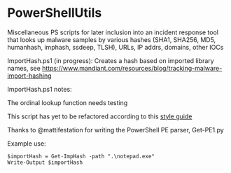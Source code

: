 # PowerShellUtils
Miscellaneous PS scripts for later inclusion into an incident response tool that looks up malware samples by various hashes (SHA1, SHA256, MD5, humanhash, imphash, ssdeep, TLSH), URLs, IP addrs, domains, other IOCs

ImportHash.ps1 (in progress):
Creates a hash based on imported library names, see https://www.mandiant.com/resources/blog/tracking-malware-import-hashing

ImportHash.ps1 notes:

The ordinal lookup function needs testing

This script has yet to be refactored according to this [style guide](https://github.com/mattifestation/PowerShellArsenal/tree/master#script-style-guide)

Thanks to @mattifestation for writing the PowerShell PE parser, Get-PE1.py

Example use:
~~~
$importHash = Get-ImpHash -path ".\notepad.exe"
Write-Output $importHash
~~~
